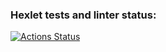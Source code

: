 ### Hexlet tests and linter status:
[![Actions Status](https://github.com/elisad5791/php-project-lvl1/workflows/hexlet-check/badge.svg)](https://github.com/elisad5791/php-project-lvl1/actions)